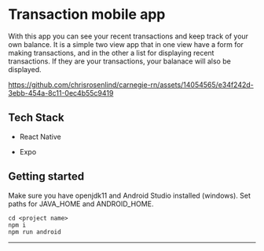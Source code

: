 # Transaction mobile app

With this app you can see your recent transactions and keep track of your own balance. It is a simple two view app that in one view have a form for making transactions, and in the other a list for displaying recent transactions. If they are your transactions, your balanace will also be displayed.



https://github.com/chrisrosenlind/carnegie-rn/assets/14054565/e34f242d-3ebb-454a-8c11-0ec4b55c9419



## Tech Stack

- React Native

- Expo

## Getting started

Make sure you have openjdk11 and Android Studio installed (windows). Set paths for JAVA_HOME and ANDROID_HOME.

```
cd <project name>
npm i
npm run android
```

---
